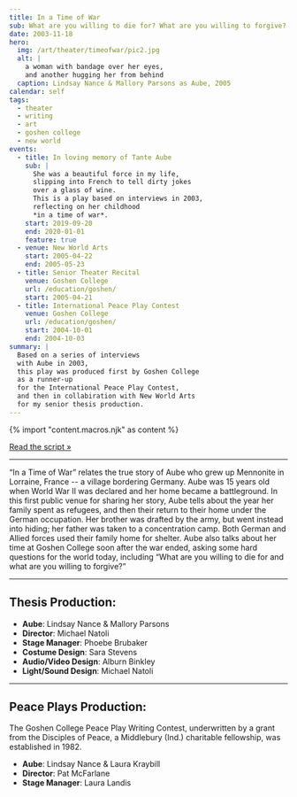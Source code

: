 ```yaml
---
title: In a Time of War
sub: What are you willing to die for? What are you willing to forgive?
date: 2003-11-18
hero:
  img: /art/theater/timeofwar/pic2.jpg
  alt: |
    a woman with bandage over her eyes,
    and another hugging her from behind
  caption: Lindsay Nance & Mallory Parsons as Aube, 2005
calendar: self
tags:
  - theater
  - writing
  - art
  - goshen college
  - new world
events:
  - title: In loving memory of Tante Aube
    sub: |
      She was a beautiful force in my life,
      slipping into French to tell dirty jokes
      over a glass of wine.
      This is a play based on interviews in 2003,
      reflecting on her childhood
      *in a time of war*.
    start: 2019-09-20
    end: 2020-01-01
    feature: true
  - venue: New World Arts
    start: 2005-04-22
    end: 2005-05-23
  - title: Senior Theater Recital
    venue: Goshen College
    url: /education/goshen/
    start: 2005-04-21
  - title: International Peace Play Contest
    venue: Goshen College
    url: /education/goshen/
    start: 2004-10-01
    end: 2004-10-03
summary: |
  Based on a series of interviews
  with Aube in 2003,
  this play was produced first by Goshen College
  as a runner-up
  for the International Peace Play Contest,
  and then in collabiration with New World Arts
  for my senior thesis production.
---
```


{% import "content.macros.njk" as content %}

[Read the script »](script/)

------

“In a Time of War” relates the true story of Aube
who grew up Mennonite in Lorraine, France --
a village bordering Germany.
Aube was 15 years old when World War II was declared
and her home became a battleground.
In this first public venue for sharing her story,
Aube tells about the year her family spent as refugees,
and then their return to their home under the German occupation.
Her brother was drafted by the army,
but went instead into hiding;
her father was taken to a concentration camp.
Both German and Allied forces used their family home for shelter.
Aube also talks about her time at Goshen College
soon after the war ended,
asking some hard questions for the world today,
including
“What are you willing to die for and what are you willing to forgive?”

------

## Thesis Production:

- **Aube**: Lindsay Nance & Mallory Parsons
- **Director**: Michael Natoli
- **Stage Manager**: Phoebe Brubaker
- **Costume Design**: Sara Stevens
- **Audio/Video Design**: Alburn Binkley
- **Light/Sound Design**: Michael Natoli

------

## Peace Plays Production:

The Goshen College Peace Play Writing Contest,
underwritten by a grant from the Disciples of Peace,
a Middlebury (Ind.) charitable fellowship,
was established in 1982.

- **Aube**: Lindsay Nance & Laura Kraybill
- **Director**: Pat McFarlane
- **Stage Manager**: Laura Landis
